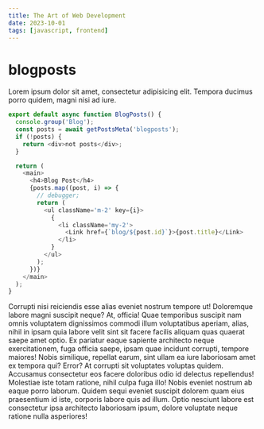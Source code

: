 ```yaml
---
title: The Art of Web Development
date: 2023-10-01
tags: [javascript, frontend]
---
```


# blogposts

Lorem ipsum dolor sit amet, consectetur adipisicing elit. Tempora ducimus porro quidem, magni nisi
ad iure.

```js
export default async function BlogPosts() {
  console.group('Blog');
  const posts = await getPostsMeta('blogposts');
  if (!posts) {
    return <div>not posts</div>;
  }

  return (
    <main>
      <h4>Blog Post</h4>
      {posts.map((post, i) => {
        // debugger;
        return (
          <ul className='m-2' key={i}>
            {
              <li className='my-2'>
                <Link href={`blog/${post.id}`}>{post.title}</Link>
              </li>
            }
          </ul>
        );
      })}
    </main>
  );
}
```

Corrupti nisi reiciendis esse alias eveniet nostrum tempore ut! Doloremque labore magni suscipit
neque? At, officia! Quae temporibus suscipit nam omnis voluptatem dignissimos commodi illum
voluptatibus aperiam, alias, nihil in ipsam quia labore velit sint sit facere facilis aliquam quas
quaerat saepe amet optio. Ex pariatur eaque sapiente architecto neque exercitationem, fuga officia
saepe, ipsam quae incidunt corrupti, tempore maiores! Nobis similique, repellat earum, sint ullam ea
iure laboriosam amet ex tempora qui? Error? At corrupti sit voluptates voluptas quidem. Accusamus
consectetur eos facere doloribus odio id delectus repellendus! Molestiae iste totam ratione, nihil
culpa fuga illo! Nobis eveniet nostrum ab eaque porro laborum. Quidem sequi eveniet suscipit dolorem
quam eius praesentium id iste, corporis labore quis ad illum. Optio nesciunt labore est consectetur
ipsa architecto laboriosam ipsum, dolore voluptate neque ratione nulla asperiores!
